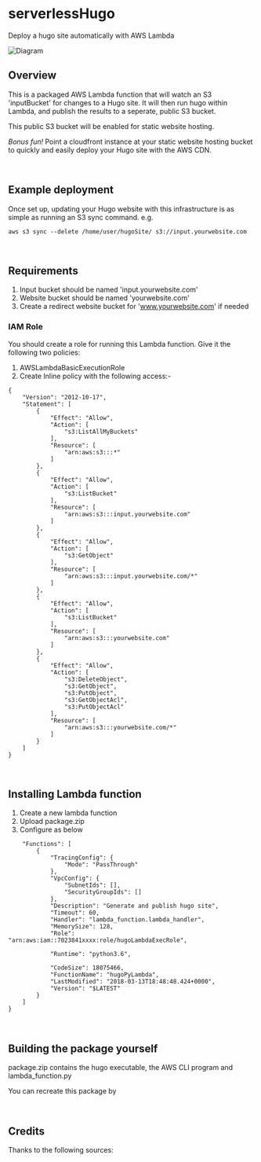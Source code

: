 # serverlessHugo
Deploy a hugo site automatically with AWS Lambda

![Diagram](https://raw.githubusercontent.com/richstokes/serverlessHugo/master/diagram.png)

## Overview
This is a packaged AWS Lambda function that will watch an S3 'inputBucket' for changes to a Hugo site. It will then run hugo within Lambda, and publish the results to a seperate, public S3 bucket.

This public S3 bucket will be enabled for static website hosting.

*Bonus fun!* Point a cloudfront instance at your static website hosting bucket to quickly and easily deploy your Hugo site with the AWS CDN.

&nbsp;

## Example deployment
Once set up, updating your Hugo website with this infrastructure is as simple as running an S3 sync command. e.g.

`aws s3 sync --delete /home/user/hugoSite/ s3://input.yourwebsite.com`


&nbsp;
## Requirements
1. Input bucket should be named 'input.yourwebsite.com'
2. Website bucket should be named 'yourwebsite.com'
3. Create a redirect website bucket for 'www.yourwebsite.com' if needed



### IAM Role
You should create a role for running this Lambda function. Give it the following two policies:

1. AWSLambdaBasicExecutionRole
2. Create Inline policy with the following access:-
```
{
    "Version": "2012-10-17",
    "Statement": [
        {
            "Effect": "Allow",
            "Action": [
                "s3:ListAllMyBuckets"
            ],
            "Resource": [
                "arn:aws:s3:::*"
            ]
        },
        {
            "Effect": "Allow",
            "Action": [
                "s3:ListBucket"
            ],
            "Resource": [
                "arn:aws:s3:::input.yourwebsite.com"
            ]
        },
        {
            "Effect": "Allow",
            "Action": [
                "s3:GetObject"
            ],
            "Resource": [
                "arn:aws:s3:::input.yourwebsite.com/*"
            ]
        },
        {
            "Effect": "Allow",
            "Action": [
                "s3:ListBucket"
            ],
            "Resource": [
                "arn:aws:s3:::yourwebsite.com"
            ]
        },
        {
            "Effect": "Allow",
            "Action": [
                "s3:DeleteObject",
                "s3:GetObject",
                "s3:PutObject",
                "s3:GetObjectAcl",
                "s3:PutObjectAcl"
            ],
            "Resource": [
                "arn:aws:s3:::yourwebsite.com/*"
            ]
        }
    ]
}
```
&nbsp;

## Installing Lambda function
1. Create a new lambda function
2. Upload package.zip
3. Configure as below


```{
    "Functions": [
        {
            "TracingConfig": {
                "Mode": "PassThrough"
            },
            "VpcConfig": {
                "SubnetIds": [],
                "SecurityGroupIds": []
            },
            "Description": "Generate and publish hugo site",
            "Timeout": 60,
            "Handler": "lambda_function.lambda_handler",
            "MemorySize": 128,
            "Role": "arn:aws:iam::7023841xxxx:role/hugoLambdaExecRole",

            "Runtime": "python3.6",

            "CodeSize": 18075466,
            "FunctionName": "hugoPyLambda",
            "LastModified": "2018-03-13T18:48:48.424+0000",
            "Version": "$LATEST"
        }
    ]
}
```

&nbsp;

## Building the package yourself
package.zip contains the hugo executable, the AWS CLI program and lambda_function.py

You can recreate this package by

&nbsp;

## Credits
Thanks to the following sources: 
